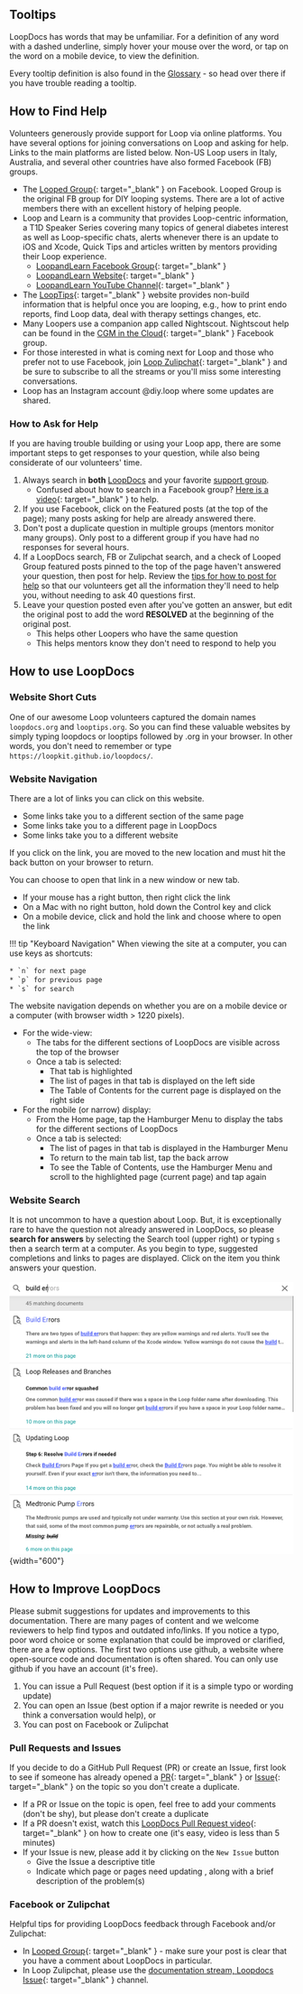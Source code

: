 ## Tooltips

LoopDocs has words that may be unfamiliar. For a definition of any word with a dashed underline, simply hover your mouse over the word, or tap on the word on a mobile device, to view the definition.

Every tooltip definition is also found in the [Glossary](../faqs/glossary.md) - so head over there if you have trouble reading a tooltip.

## How to Find Help

Volunteers generously provide support for Loop via online platforms. You have several options for joining conversations on Loop and asking for help.  Links to the main platforms are listed below.  Non-US Loop users in Italy, Australia, and several other countries have also formed Facebook (FB) groups.

* The [Looped Group](https://www.facebook.com/groups/TheLoopedGroup){: target="_blank" } on Facebook. Looped Group is the original FB group for DIY looping systems. There are a lot of active members there with an excellent history of helping people.
* Loop and Learn is a community that provides Loop-centric information, a T1D Speaker Series covering many topics of general diabetes interest as well as Loop-specific chats, alerts whenever there is an update to iOS and Xcode, Quick Tips and articles written by mentors providing their Loop experience.
    * [LoopandLearn Facebook Group](https://www.facebook.com/groups/LOOPandLEARN){: target="_blank" }
    * [LoopandLearn Website](https://www.loopandlearn.org){: target="_blank" }
    * [LoopandLearn YouTube Channel](https://youtube.com/loopandlearn){: target="_blank" }
* The [LoopTips](https://loopkit.github.io/looptips/){: target="_blank" } website provides non-build information that is helpful once you are looping, e.g., how to print endo reports, find Loop data, deal with therapy settings changes, etc.
* Many Loopers use a companion app called Nightscout. Nightscout help can be found in the [CGM in the Cloud](https://www.facebook.com/groups/CGMinthecloud){: target="_blank" } Facebook group.
* For those interested in what is coming next for Loop and those who prefer not to use Facebook, join [Loop Zulipchat](https://loop.zulipchat.com){: target="_blank" } and be sure to subscribe to all the streams or you'll miss some interesting conversations.
* Loop has an Instagram account @diy.loop where some updates are shared.

### How to Ask for Help

If you are having trouble building or using your Loop app, there are some important steps to get responses to your question, while also being considerate of our volunteers' time.

1. Always search in **both** [LoopDocs](#website-search) and your favorite [support group](#how-to-find-help). 
    * Confused about how to search in a Facebook group? [Here is a video](https://www.youtube.com/watch?v=_vSN6C-Uo04){: target="_blank" } to help.
2.  If you use Facebook, click on the Featured posts (at the top of the page); many posts asking for help are already answered there.
3.  Don't post a duplicate question in multiple groups (mentors monitor many groups). Only post to a different group if you have had no responses for several hours.
4.  If a LoopDocs search, FB or Zulipchat search, and a check of Looped Group featured posts pinned to the top of the page haven't answered your question, then post for help. Review the [tips for how to post for help](../build/community.md) so that our volunteers get all the information they'll need to help you, without needing to ask 40 questions first.    
5.  Leave your question posted even after you've gotten an answer, but edit the original post to add the word **RESOLVED** at the beginning of the original post. 
    * This helps other Loopers who have the same question
    * This helps mentors know they don't need to respond to help you

## How to use LoopDocs

### Website Short Cuts

One of our awesome Loop volunteers captured the domain names  `loopdocs.org` and `looptips.org`.  So you can find these valuable websites by simply typing loopdocs or looptips followed by .org in your browser. In other words, you don't need to remember or type `https://loopkit.github.io/loopdocs/`.

### Website Navigation

There are a lot of links you can click on this website.

* Some links take you to a different section of the same page
* Some links take you to a different page in LoopDocs
* Some links take you to a different website

If you click on the link, you are moved to the new location and must hit the back button on your browser to return.

You can choose to open that link in a new window or new tab.

* If your mouse has a right button, then right click the link
* On a Mac with no right button, hold down the Control key and click
* On a mobile device, click and hold the link and choose where to open the link


!!! tip "Keyboard Navigation"
    When viewing the site at a computer, you can use keys as shortcuts:
    
    * `n` for next page
    * `p` for previous page
    * `s` for search

The website navigation depends on whether you are on a mobile device or a computer (with browser width > 1220 pixels). 

* For the wide-view:
    * The tabs for the different sections of LoopDocs are visible across the top of the browser
    * Once a tab is selected:
        * That tab is highlighted
        * The list of pages in that tab is displayed on the left side
        * The Table of Contents for the current page is displayed on the right side
* For the mobile (or narrow) display:
    * From the Home page, tap the Hamburger Menu to display the tabs for the different sections of LoopDocs
    * Once a tab is selected:
        * The list of pages in that tab is displayed in the Hamburger Menu
        * To return to the main tab list, tap the back arrow
        * To see the Table of Contents, use the Hamburger Menu and scroll to the highlighted page (current page) and tap again

### Website Search

It is not uncommon to have a question about Loop. But, it is exceptionally rare to have the question not already answered in LoopDocs, so please **search for answers** by selecting the Search tool (upper right) or typing `s` then a search term at a computer. As you begin to type, suggested completions and links to pages are displayed. Click on the item you think answers your question.
    <br/><br/>![example of using search](../img/new-look-search-example.png){width="600"}<br/>

## How to Improve LoopDocs

Please submit suggestions for updates and improvements to this documentation. There are many pages of content and we welcome reviewers to help find typos and outdated info/links. If you notice a typo, poor word choice or some explanation that could be improved or clarified, there are a few options. The first two options use github, a website where open-source code and documentation is often shared. You can only use github if you have an account (it's free).

1. You can issue a Pull Request (best option if it is a simple typo or wording update)
2. You can open an Issue (best option if a major rewrite is needed or you think a conversation would help), or 
3. You can post on Facebook or Zulipchat 

### Pull Requests and Issues

If you decide to do a GitHub Pull Request (PR) or create an Issue, first look to see if someone has already opened a [PR](https://github.com/LoopKit/loopdocs/pulls){: target="_blank" } or [Issue](https://github.com/LoopKit/loopdocs/issues){: target="_blank" } on the topic so you don't create a duplicate.

* If a PR or Issue on the topic is open, feel free to add your comments (don't be shy), but please don't create a duplicate
* If a PR doesn't exist, watch this [LoopDocs Pull Request video](https://youtu.be/6qSppvgGxpg){: target="_blank" } on how to create one (it's easy, video is less than 5 minutes)
* If your Issue is new, please add it by clicking on the `New Issue` button
    * Give the Issue a descriptive title
    * Indicate which page or pages need updating , along with a brief description of the problem(s)

### Facebook or Zulipchat
Helpful tips for providing LoopDocs feedback through Facebook and/or Zulipchat:

* In [Looped Group](https://www.facebook.com/groups/TheLoopedGroup){: target="_blank" } - make sure your post is clear that you have a comment about LoopDocs in particular.
* In Loop Zulipchat, please use the [documentation stream, Loopdocs Issue](https://loop.zulipchat.com/#narrow/stream/270362-documentation/topic/Loopdocs.20Issue){: target="_blank" } channel.

